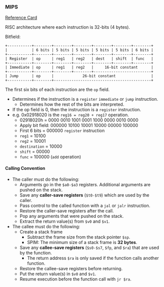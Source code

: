 ### MIPS

[Reference Card](http://www.cburch.com/cs/330/reading/mips-ref.pdf)

RISC architecture where each instruction is 32-bits (4 bytes).

Bitfield:
```
+-----------+--------+--------+--------+--------+--------+--------+
|           | 6 bits | 5 bits | 5 bits | 5 bits | 5 bits | 6 bits |
+-----------+--------+--------+--------+--------+--------+--------+
| Register  | op     | reg1   | reg2   | dest   | shift  | func   |
+-----------+--------+--------+--------+--------+--------+--------+
| Immediate | op     | reg1   | reg2   |     16-bit constant      |
+-----------+--------+--------+--------+--------------------------+
| Jump      | op     |             26-bit constant                |
+-----------+--------+--------------------------------------------+
```
The first six bits of each instruction are the `op` field.
* Determines if the instruction is a `register` `immediate` or `jump` instruction.
  * Determines how the rest of the bits are interpreted.
* If the op field is 0, then the instruction is a `register` instruction.
* e.g. 0x02918020 is the `reg16 = reg20 + reg17` operation.
  * 02918020h = 0000 0010 1001 0001 1000 0000 0010 0000
  * Apply bit field: 000000 10100 10001 10000 00000 100000
  * First 6 bits = 000000 `register` instruction
  * `reg1` = 10100
  * `reg2` = 10001
  * `destination` = 10000
  * `shift` = 00000
  * `func` = 100000 (`add` operation)  

#### Calling Convention
* The caller must do the following:
    * Arguments go in the `$a0-$a3` registers. Additional arguments are pushed on the stack.
    * Save any **caller-save registers** (`$t0-$t9`) which are used by the caller.
    * Pass control to the called function with a `jal` or `jalr` instruction.
    * Restore the caller-save registers after the call.
    * Pop any arguments that were pushed on the stack.
    * Extract the return value(s) from `$v0` and `$v1`.
* The callee must do the following:
    * Create a stack frame 
        * Subtract the frame size from the stack pointer `$sp`.
        * SPIM: The minimum size of a stack frame is **32 bytes**.
    * Save any **callee-save registers** (`$s0-$s7`, `$fp`, and `$ra`) that are used by the function.
        * The return address `$ra` is only saved if the function calls another function.
    * Restore the callee-save registers before returning.
    * Put the return value(s) in `$v0` and `$v1`.
    * Resume execution before the function call with `jr $ra`.

